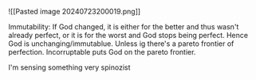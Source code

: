 

![[Pasted image 20240723200019.png]]



Immutability: If God changed, it is either for the better and thus wasn't already perfect, or it is for the worst and God stops being perfect. Hence God is unchanging/immutablue. Unless ig there's a pareto frontier of perfection. Incorruptable puts God on the pareto frontier.

I'm sensing something very spinozist

